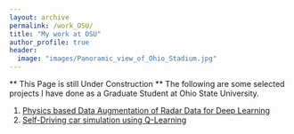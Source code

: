 ```yaml
---
layout: archive
permalink: /work_OSU/
title: "My work at OSU"
author_profile: true
header:
  image: "images/Panoramic_view_of_Ohio_Stadium.jpg"
---
```


** This Page is still Under Construction **
The following are some selected projects I have done as a Graduate Student at 
Ohio State University.

1. [Physics based Data Augmentation of Radar Data for Deep Learning](https://tushar-agarwal2909.github.io/work_OSU/RL_proj_SP18)
2. [Self-Driving car simulation using Q-Learning](https://tushar-agarwal2909.github.io/work_OSU/RL_proj_SP18)